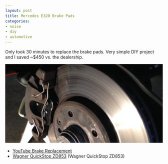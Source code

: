 ```yaml
---
layout: post
title: Mercedes E320 Brake Pads
categories:
- noise
- diy
- automotive
---
```


Only took 30 minutes to replace the brake pads.  Very simple DIY project and I saved ~$450 vs. the dealership.

![E320 Brake Pads](/images/posts/e320-brakes.jpg)

* [YouTube Brake Replacement](http://www.youtube.com/playlist?list=PLm4UP1UrqHdlQECb9K5dONbQ_OMpwiLR2)
* [Wagner QuickStop ZD853](http://www.amazon.com/gp/product/B001L0U4BI/ref=as_li_ss_tl?ie=UTF8&camp=1789&creative=390957&creativeASIN=B001L0U4BI&linkCode=as2&tag=joefamily-20) (Wagner QuickStop ZD853)